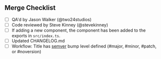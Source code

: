 ## Merge Checklist
<!-- Delete all that do not apply -->
- [ ] QA'd by Jason Walker (@two24studios)
- [ ] Code reviewed by Steve Kinney (@stevekinney)
- [ ] If adding a new component, the component has been added to the exports in `src/index.ts`.
- [ ] Updated CHANGELOG.md
- [ ] Workflow: Title has [semver](http://semver.org/) bump level defined (#major, #minor, #patch, or #noversion)
